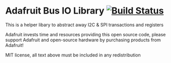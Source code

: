 # Adafruit Bus IO Library [![Build Status](https://github.com/adafruit/Adafruit_BusIO/workflows/Arduino%20Library%20CI/badge.svg)](https://github.com/adafruit/Adafruit_BusIO/actions)

This is a helper libary to abstract away I2C & SPI transactions and registers

Adafruit invests time and resources providing this open source code, please support Adafruit and open-source hardware by
purchasing products from Adafruit!

MIT license, all text above must be included in any redistribution
